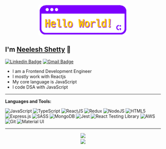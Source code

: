 <h3 align="center">
  <img src="https://raw.githubusercontent.com/neeleshio/neeleshio/master/helloworld.gif" height="100">
</h3>

<h2> I'm <a href="https://linkedin.com/in/neeleshio">Neelesh Shetty</a> 👋</h2>

[![Linkedin Badge](https://img.shields.io/badge/-neeleshio-blue?style=flat&logo=Linkedin&logoColor=white&link=https://www.linkedin.com/in/neeleshio)](https://www.linkedin.com/in/neeleshio) [![Gmail Badge](https://img.shields.io/badge/-neeleshiodev-c14438?style=flat&logo=Gmail&logoColor=white&link=mailto:neeleshiodev@gmail.com)](mailto:neeleshiodev@gmail.com)

<ul>
  <li>I am a Frontend Development Engineer</li>
  <li>I mostly work with Reactjs</li>
  <li>My core language is JavaScript</li>
  <li>I code DSA with JavaScript</li>
</ul>
  
<hr/>

**Languages and Tools:**  

![JavaScript](https://img.shields.io/badge/javascript-%23404d59.svg?style=flat&logo=javascript&logoColor=F7F700)
![TypeScript](https://img.shields.io/badge/typescript-2F74C0.svg?style=flat&logo=typescript&logoColor=white)
![ReactJS](https://img.shields.io/badge/reactjs-%2361DAFB.svg?style=flat&logo=react&logoColor=black)
![Redux](https://img.shields.io/badge/redux-7248B6.svg?style=flat&logo=redux&logoColor=white)
![NodeJS](https://img.shields.io/badge/node.js-%2343853D.svg?style=flat&logo=node.js&logoColor=white)
![HTML5](https://img.shields.io/badge/html5-%23E34F26.svg?style=flat&logo=html5&logoColor=white) 
![Express.js](https://img.shields.io/badge/express.js-%23404d59.svg?style=flat&logo=express&logoColor=%2361DAFB) 
![SASS](https://img.shields.io/badge/sass-C76494.svg?style=flat&logo=sass&logoColor=white)
![MongoDB](https://img.shields.io/badge/MongoDB-%234ea94b.svg?style=flat&logo=mongodb&logoColor=white)
![Jest](https://img.shields.io/badge/jest-944058.svg?style=flat&logo=jest&logoColor=white)
![React Testing Library](https://img.shields.io/badge/TestingLibrary-DC3130.svg?style=flat&logo=testing-library&logoColor=white) 
![AWS](https://img.shields.io/badge/AWS-%23FF9900.svg?style=flat&logo=amazon-aws&logoColor=white) 
![Git](https://img.shields.io/badge/git-%23F05033.svg?style=flat&logo=git&logoColor=white)
![Material UI](https://img.shields.io/badge/materialUI-13B6FF.svg?style=flat&logo=material-ui&logoColor=white)

<hr/>
<div align="center">
<img src="https://github-readme-streak-stats.herokuapp.com/?user=neeleshio&theme=blood&include_all_commits=true&count_private=true">
  <div>
<img src="https://visitor-badge.laobi.icu/badge?page_id=neeleshio.visitor-badge">
  </div>
</div>
  

